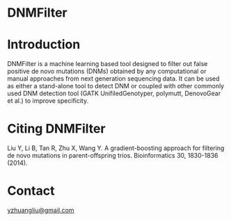 # DNMFilter
# Introduction

DNMFilter is a machine learning based tool designed to filter out false positive de novo mutations (DNMs) obtained by any computational or manual approaches from next generation sequencing data. It can be used as either a stand-alone tool to detect DNM or coupled with other commonly used DNM detection tool (GATK UnifiledGenotyper, polymutt, DenovoGear et al.) to improve specificity.

# Citing DNMFilter

Liu Y, Li B, Tan R, Zhu X, Wang Y. A gradient-boosting approach for filtering de novo mutations in parent-offspring trios. Bioinformatics 30, 1830-1836 (2014).

# Contact

yzhuangliu@gmail.com
